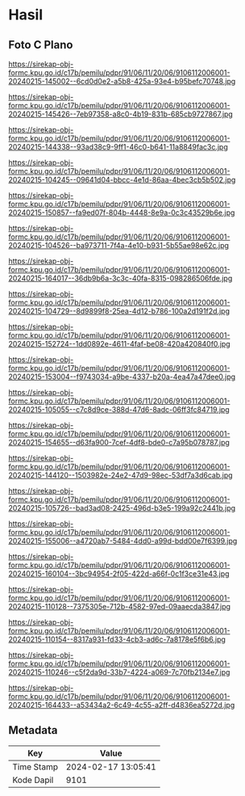 # Hasil

## Foto C Plano

https://sirekap-obj-formc.kpu.go.id/c17b/pemilu/pdpr/91/06/11/20/06/9106112006001-20240215-145002--6cd0d0e2-a5b8-425a-93e4-b95befc70748.jpg

https://sirekap-obj-formc.kpu.go.id/c17b/pemilu/pdpr/91/06/11/20/06/9106112006001-20240215-145426--7eb97358-a8c0-4b19-831b-685cb9727867.jpg

https://sirekap-obj-formc.kpu.go.id/c17b/pemilu/pdpr/91/06/11/20/06/9106112006001-20240215-144338--93ad38c9-9ff1-46c0-b641-11a8849fac3c.jpg

https://sirekap-obj-formc.kpu.go.id/c17b/pemilu/pdpr/91/06/11/20/06/9106112006001-20240215-104245--09641d04-bbcc-4e1d-86aa-4bec3cb5b502.jpg

https://sirekap-obj-formc.kpu.go.id/c17b/pemilu/pdpr/91/06/11/20/06/9106112006001-20240215-150857--fa9ed07f-804b-4448-8e9a-0c3c43529b6e.jpg

https://sirekap-obj-formc.kpu.go.id/c17b/pemilu/pdpr/91/06/11/20/06/9106112006001-20240215-104526--ba973711-7f4a-4e10-b931-5b55ae98e62c.jpg

https://sirekap-obj-formc.kpu.go.id/c17b/pemilu/pdpr/91/06/11/20/06/9106112006001-20240215-164017--36db9b6a-3c3c-40fa-8315-098286506fde.jpg

https://sirekap-obj-formc.kpu.go.id/c17b/pemilu/pdpr/91/06/11/20/06/9106112006001-20240215-104729--8d9899f8-25ea-4d12-b786-100a2d191f2d.jpg

https://sirekap-obj-formc.kpu.go.id/c17b/pemilu/pdpr/91/06/11/20/06/9106112006001-20240215-152724--1dd0892e-4611-4faf-be08-420a420840f0.jpg

https://sirekap-obj-formc.kpu.go.id/c17b/pemilu/pdpr/91/06/11/20/06/9106112006001-20240215-153004--f9743034-a9be-4337-b20a-4ea47a47dee0.jpg

https://sirekap-obj-formc.kpu.go.id/c17b/pemilu/pdpr/91/06/11/20/06/9106112006001-20240215-105055--c7c8d9ce-388d-47d6-8adc-06ff3fc84719.jpg

https://sirekap-obj-formc.kpu.go.id/c17b/pemilu/pdpr/91/06/11/20/06/9106112006001-20240215-154655--d63fa900-7cef-4df8-bde0-c7a95b078787.jpg

https://sirekap-obj-formc.kpu.go.id/c17b/pemilu/pdpr/91/06/11/20/06/9106112006001-20240215-144120--1503982e-24e2-47d9-98ec-53df7a3d6cab.jpg

https://sirekap-obj-formc.kpu.go.id/c17b/pemilu/pdpr/91/06/11/20/06/9106112006001-20240215-105726--bad3ad08-2425-496d-b3e5-199a92c2441b.jpg

https://sirekap-obj-formc.kpu.go.id/c17b/pemilu/pdpr/91/06/11/20/06/9106112006001-20240215-155006--a4720ab7-5484-4dd0-a99d-bdd00e7f6399.jpg

https://sirekap-obj-formc.kpu.go.id/c17b/pemilu/pdpr/91/06/11/20/06/9106112006001-20240215-160104--3bc94954-2f05-422d-a66f-0c1f3ce31e43.jpg

https://sirekap-obj-formc.kpu.go.id/c17b/pemilu/pdpr/91/06/11/20/06/9106112006001-20240215-110128--7375305e-712b-4582-97ed-09aaecda3847.jpg

https://sirekap-obj-formc.kpu.go.id/c17b/pemilu/pdpr/91/06/11/20/06/9106112006001-20240215-110154--8317a931-fd33-4cb3-ad6c-7a8178e5f6b6.jpg

https://sirekap-obj-formc.kpu.go.id/c17b/pemilu/pdpr/91/06/11/20/06/9106112006001-20240215-110246--c5f2da9d-33b7-4224-a069-7c70fb2134e7.jpg

https://sirekap-obj-formc.kpu.go.id/c17b/pemilu/pdpr/91/06/11/20/06/9106112006001-20240215-164433--a53434a2-6c49-4c55-a2ff-d4836ea5272d.jpg


## Metadata

| Key        | Value               |
| ---------- | ------------------- |
| Time Stamp | 2024-02-17 13:05:41 |
| Kode Dapil | 9101                |



